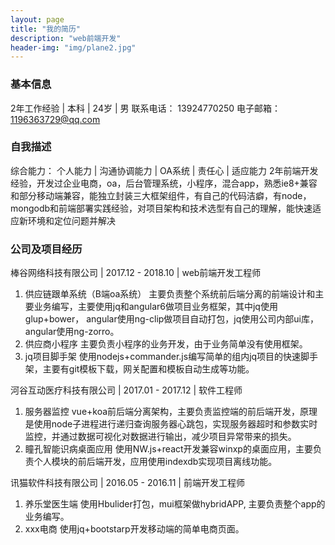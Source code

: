 ```yaml
---
layout: page
title: "我的简历"
description: "web前端开发"
header-img: "img/plane2.jpg"
---
```

 ### 基本信息
 2年工作经验 | 本科 | 24岁 | 男 
 联系电话： 13924770250 
 电子邮箱： 1196363729@qq.com

 ### 自我描述
 综合能力： 个人能力 | 沟通协调能力 | OA系统 | 责任心 | 适应能力 
 2年前端开发经验，开发过企业电商，oa，后台管理系统，小程序，混合app，熟悉ie8+兼容和部分移动端兼容，能独立封装三大框架组件，有自己的代码洁癖，有node，mongodb和前端部署实践经验，对项目架构和技术选型有自己的理解，能快速适应新环境和定位问题并解决


 ### 公司及项目经历
 棒谷网络科技有限公司 | 2017.12 - 2018.10 | web前端开发工程师
 1. 供应链跟单系统（B端oa系统）
 主要负责整个系统前后端分离的前端设计和主要业务编写，主要使用jq和angular6做项目业务框架，其中jq使用glup+bower， angular使用ng-clip做项目自动打包，jq使用公司内部ui库，angular使用ng-zorro。
 2. 供应商小程序
 主要负责小程序的业务开发，由于业务简单没有使用框架。
 3. jq项目脚手架
 使用nodejs+commander.js编写简单的组内jq项目的快速脚手架，主要有git模板下载，网关配置和模板自动生成等功能。

 河谷互动医疗科技有限公司 | 2017.01 - 2017.12 | 软件工程师
 1. 服务器监控
 vue+koa前后端分离架构，主要负责监控端的前后端开发，原理是使用node子进程进行递归查询服务器心跳包，实现服务器超时和参数实时监控，并通过数据可视化对数据进行输出，减少项目异常带来的损失。
 2. 瞳孔智能识病桌面应用
 使用NW.js+react开发兼容winxp的桌面应用，主要负责个人模块的前后端开发，应用使用indexdb实现项目离线功能。

 讯猫软件科技有限公司 | 2016.05 - 2016.11 | 前端开发工程师
 1. 养乐堂医生端
 使用Hbulider打包，mui框架做hybridAPP, 主要负责整个app的业务编写。
 2. xxx电商
 使用jq+bootstarp开发移动端的简单电商页面。